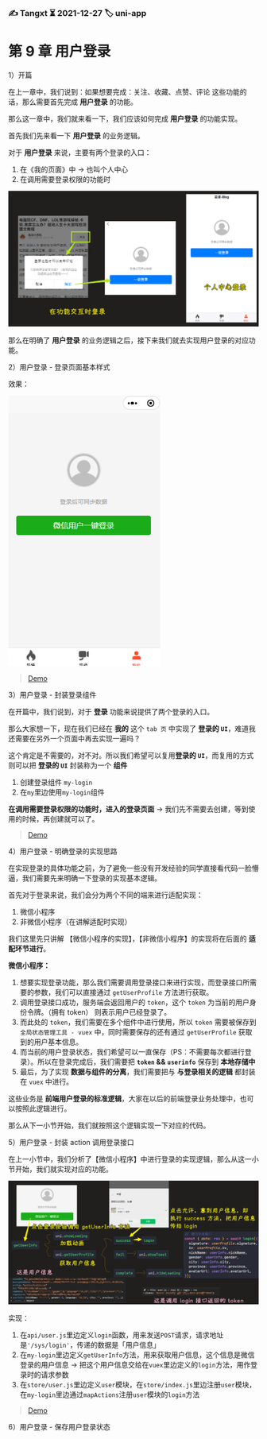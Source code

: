 ### ✍️ Tangxt ⏳ 2021-12-27 🏷️ uni-app

# 第 9 章 用户登录

1）开篇

在上一章中，我们说到：如果想要完成：关注、收藏、点赞、评论 这些功能的话，那么需要首先完成 **用户登录** 的功能。

那么这一章中，我们就来看一下，我们应该如何完成 **用户登录** 的功能实现。

首先我们先来看一下 **用户登录** 的业务逻辑。

对于 **用户登录** 来说，主要有两个登录的入口：

1. 在《我的页面》中 -> 也叫个人中心
2. 在调用需要登录权限的功能时

![登录入口](assets/img/2021-12-27-19-35-40.png)

那么在明确了 **用户登录** 的业务逻辑之后，接下来我们就去实现用户登录的对应功能。

2）用户登录 - 登录页面基本样式

效果：

![效果](assets/img/2021-12-27-20-38-44.png)

> [Demo](https://github.com/ppambler/imooc-uni-app/commit/fa93150)

3）用户登录 - 封装登录组件

在开篇中，我们说到，对于 **登录** 功能来说提供了两个登录的入口。

那么大家想一下，现在我们已经在 **我的** 这个 `tab 页` 中实现了 **登录的 `UI`**，难道我还需要在另外一个页面中再去实现一遍吗？

这个肯定是不需要的，对不对。所以我们希望可以复用**登录的 `UI`**，而复用的方式则可以把 **登录的 `UI`** 封装称为一个 **组件**

1. 创建登录组件 `my-login`
2. 在`my`里边使用`my-login`组件

**在调用需要登录权限的功能时，进入的登录页面** -> 我们先不需要去创建，等到使用的时候，再创建就可以了。

> [Demo](https://github.com/ppambler/imooc-uni-app/commit/dbf9c6f)

4）用户登录 - 明确登录的实现思路

在实现登录的具体功能之前，为了避免一些没有开发经验的同学直接看代码一脸懵逼，我们需要先来明确一下登录的实现基本逻辑。

首先对于登录来说，我们会分为两个不同的端来进行适配实现：

1. 微信小程序
2. 非微信小程序（在讲解适配时实现）

我们这里先只讲解 【微信小程序的实现】，【非微信小程序】的实现将在后面的 **适配环节进行**。

**微信小程序：**

1. 想要实现登录功能，那么我们需要调用登录接口来进行实现，而登录接口所需要的参数，我们可以直接通过 `getUserProfile` 方法进行获取。
2. 调用登录接口成功，服务端会返回用户的 `token`，这个 `token` 为当前的用户身份令牌。（拥有 token） 则表示用户已经登录了。
3. 而此处的 `token`，我们需要在多个组件中进行使用，所以 `token` 需要被保存到 `全局状态管理工具 - vuex` 中，同时需要保存的还有通过 `getUserProfile` 获取到的用户基本信息。
4. 而当前的用户登录状态，我们希望可以一直保存（PS：不需要每次都进行登录）。所以在登录完成后，我们需要把 **`token` && `userinfo`** 保存到 **本地存储中**
5. 最后，为了实现 **数据与组件的分离**，我们需要把与 **与登录相关的逻辑** 都封装在 `vuex` 中进行。

这些业务是 **前端用户登录的标准逻辑**，大家在以后的前端登录业务处理中，也可以按照此逻辑进行。

那么从下一小节开始，我们就按照这个逻辑实现一下对应的代码。

5）用户登录 - 封装 action 调用登录接口

在上一小节中，我们分析了【微信小程序】中进行登录的实现逻辑，那么从这一小节开始，我们就实现对应的功能。

![登录流程](assets/img/2021-12-27-23-12-11.png)

实现：

1. 在`api/user.js`里边定义`login`函数，用来发送`POST`请求，请求地址是`'/sys/login'`，传递的数据是「用户信息」
2. 在`my-login`里边定义`getUserInfo`方法，用来获取用户信息，这个信息是微信登录的用户信息 -> 把这个用户信息交给在`vuex`里边定义的`login`方法，用作登录时的请求参数
3. 在`store/user.js`里边定义`user`模块，在`store/index.js`里边注册`user`模块，在`my-login`里边通过`mapActions`注册`user`模块的`login`方法

> [Demo](https://github.com/ppambler/imooc-uni-app/commit/d935742)

6）用户登录 - 保存用户登录状态

